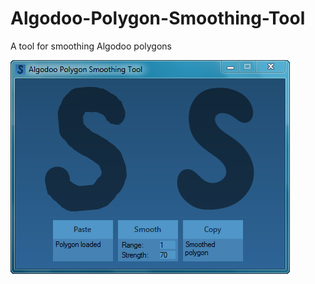 # Algodoo-Polygon-Smoothing-Tool
A tool for smoothing Algodoo polygons

![Folmes.png](https://github.com/Ivan1248/Algodoo-Polygon-Smoothing-Tool/blob/master/APST.png?raw=true)

